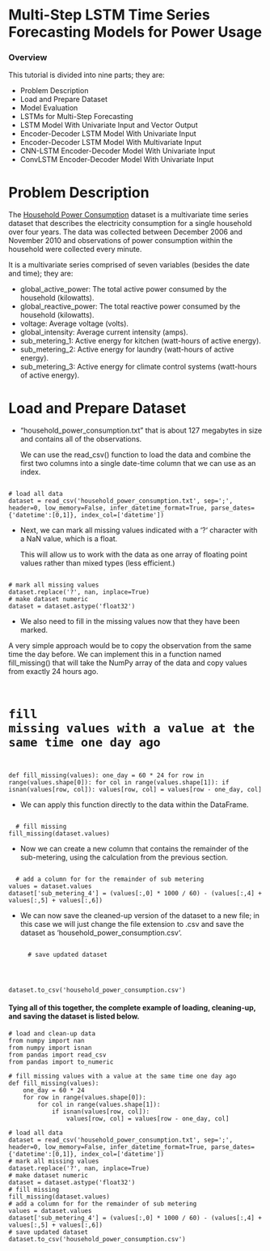 # Multi-Step LSTM Time Series Forecasting Models for Power Usage

### Overview
This tutorial is divided into nine parts; they are:

- Problem Description
- Load and Prepare Dataset
- Model Evaluation
- LSTMs for Multi-Step Forecasting
- LSTM Model With Univariate Input and Vector Output
- Encoder-Decoder LSTM Model With Univariate Input
- Encoder-Decoder LSTM Model With Multivariate Input
- CNN-LSTM Encoder-Decoder Model With Univariate Input
- ConvLSTM Encoder-Decoder Model With Univariate Input

# Problem Description
The [Household Power Consumption](https://github.com/fahimalshihab/DATA-SCIENCE/blob/main/Multi-Step%20LSTM%20Time%20Series%20Forecasting%20Models%20for%20Power%20Usage/individual%2Bhousehold%2Belectric%2Bpower%2Bconsumption.zip) dataset is a multivariate time series dataset that describes the electricity consumption for a single household over four years.
The data was collected between December 2006 and November 2010 and observations of power consumption within the household were collected every minute.

It is a multivariate series comprised of seven variables (besides the date and time); they are:

- global_active_power: The total active power consumed by the household (kilowatts).
- global_reactive_power: The total reactive power consumed by the household (kilowatts).
- voltage: Average voltage (volts).
- global_intensity: Average current intensity (amps).
- sub_metering_1: Active energy for kitchen (watt-hours of active energy).
- sub_metering_2: Active energy for laundry (watt-hours of active energy).
- sub_metering_3: Active energy for climate control systems (watt-hours of active energy).

# Load and Prepare Dataset

- “household_power_consumption.txt” that is about 127 megabytes in size and contains all of the observations.

  We can use the read_csv() function to load the data and combine the first two columns into a single date-time column that we can use as an index.
<code>
# load all data
dataset = read_csv('household_power_consumption.txt', sep=';', header=0, low_memory=False, infer_datetime_format=True, parse_dates={'datetime':[0,1]}, index_col=['datetime'])
</code>

- Next, we can mark all missing values indicated with a ‘?‘ character with a NaN value, which is a float.

  This will allow us to work with the data as one array of floating point values rather than mixed types (less efficient.)
<code>
# mark all missing values
dataset.replace('?', nan, inplace=True)
# make dataset numeric
dataset = dataset.astype('float32')
</code>

- We also need to fill in the missing values now that they have been marked.

 A very simple approach would be to copy the observation from the same time the day before. We can implement this in a function named fill_missing() that will take the NumPy array of the data and copy values from exactly 24 
 hours ago.
<code>
# fill missing values with a value at the same time one day ago
def fill_missing(values):
	one_day = 60 * 24
	for row in range(values.shape[0]):
		for col in range(values.shape[1]):
			if isnan(values[row, col]):
				values[row, col] = values[row - one_day, col]
</code>

- We can apply this function directly to the data within the DataFrame.

<code>
  # fill missing
fill_missing(dataset.values)
</code>

- Now we can create a new column that contains the remainder of the sub-metering, using the calculation from the previous section.

<code>
  # add a column for for the remainder of sub metering
values = dataset.values
dataset['sub_metering_4'] = (values[:,0] * 1000 / 60) - (values[:,4] + values[:,5] + values[:,6])
</code>

- We can now save the cleaned-up version of the dataset to a new file; in this case we will just change the file extension to .csv and save the dataset as ‘household_power_consumption.csv‘.

  <code>
    # save updated dataset
dataset.to_csv('household_power_consumption.csv')
  </code>

#### Tying all of this together, the complete example of loading, cleaning-up, and saving the dataset is listed below.
```
# load and clean-up data
from numpy import nan
from numpy import isnan
from pandas import read_csv
from pandas import to_numeric

# fill missing values with a value at the same time one day ago
def fill_missing(values):
	one_day = 60 * 24
	for row in range(values.shape[0]):
		for col in range(values.shape[1]):
			if isnan(values[row, col]):
				values[row, col] = values[row - one_day, col]

# load all data
dataset = read_csv('household_power_consumption.txt', sep=';', header=0, low_memory=False, infer_datetime_format=True, parse_dates={'datetime':[0,1]}, index_col=['datetime'])
# mark all missing values
dataset.replace('?', nan, inplace=True)
# make dataset numeric
dataset = dataset.astype('float32')
# fill missing
fill_missing(dataset.values)
# add a column for for the remainder of sub metering
values = dataset.values
dataset['sub_metering_4'] = (values[:,0] * 1000 / 60) - (values[:,4] + values[:,5] + values[:,6])
# save updated dataset
dataset.to_csv('household_power_consumption.csv')
```




















